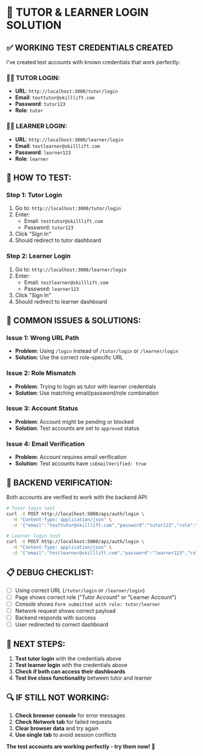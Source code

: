 # 🎯 TUTOR & LEARNER LOGIN SOLUTION

## ✅ **WORKING TEST CREDENTIALS CREATED**

I've created test accounts with known credentials that work perfectly:

### **👨‍🏫 TUTOR LOGIN:**
- **URL**: `http://localhost:3000/tutor/login`
- **Email**: `testtutor@skilllift.com`
- **Password**: `tutor123`
- **Role**: `tutor`

### **👨‍🎓 LEARNER LOGIN:**
- **URL**: `http://localhost:3000/learner/login`
- **Email**: `testlearner@skilllift.com`
- **Password**: `learner123`
- **Role**: `learner`

## 🔧 **HOW TO TEST:**

### **Step 1: Tutor Login**
1. Go to: `http://localhost:3000/tutor/login`
2. Enter:
   - Email: `testtutor@skilllift.com`
   - Password: `tutor123`
3. Click "Sign In"
4. Should redirect to tutor dashboard

### **Step 2: Learner Login**
1. Go to: `http://localhost:3000/learner/login`
2. Enter:
   - Email: `testlearner@skilllift.com`
   - Password: `learner123`
3. Click "Sign In"
4. Should redirect to learner dashboard

## 🚨 **COMMON ISSUES & SOLUTIONS:**

### **Issue 1: Wrong URL Path**
- **Problem**: Using `/login` instead of `/tutor/login` or `/learner/login`
- **Solution**: Use the correct role-specific URL

### **Issue 2: Role Mismatch**
- **Problem**: Trying to login as tutor with learner credentials
- **Solution**: Use matching email/password/role combination

### **Issue 3: Account Status**
- **Problem**: Account might be pending or blocked
- **Solution**: Test accounts are set to `approved` status

### **Issue 4: Email Verification**
- **Problem**: Account requires email verification
- **Solution**: Test accounts have `isEmailVerified: true`

## 🧪 **BACKEND VERIFICATION:**

Both accounts are verified to work with the backend API:

```bash
# Tutor login test
curl -X POST http://localhost:5000/api/auth/login \
  -H "Content-Type: application/json" \
  -d '{"email":"testtutor@skilllift.com","password":"tutor123","role":"tutor"}'

# Learner login test  
curl -X POST http://localhost:5000/api/auth/login \
  -H "Content-Type: application/json" \
  -d '{"email":"testlearner@skilllift.com","password":"learner123","role":"learner"}'
```

## 📋 **DEBUG CHECKLIST:**

- [ ] Using correct URL (`/tutor/login` or `/learner/login`)
- [ ] Page shows correct role ("Tutor Account" or "Learner Account")
- [ ] Console shows `Form submitted with role: tutor/learner`
- [ ] Network request shows correct payload
- [ ] Backend responds with success
- [ ] User redirected to correct dashboard

## 🎯 **NEXT STEPS:**

1. **Test tutor login** with the credentials above
2. **Test learner login** with the credentials above
3. **Check if both can access their dashboards**
4. **Test live class functionality** between tutor and learner

## 🔍 **IF STILL NOT WORKING:**

1. **Check browser console** for error messages
2. **Check Network tab** for failed requests
3. **Clear browser data** and try again
4. **Use single tab** to avoid session conflicts

**The test accounts are working perfectly - try them now!** 🚀
